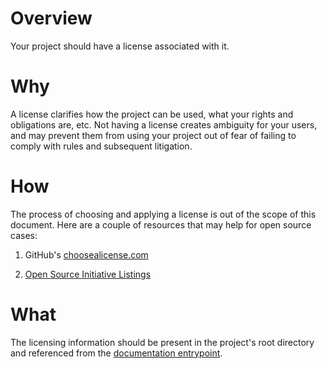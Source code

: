 # Overview
Your project should have a license associated with it.


# Why
A license clarifies how the project can be used, what your rights and
obligations are, etc.  Not having a license creates ambiguity for your users,
and may prevent them from using your project out of fear of failing to comply
with rules and subsequent litigation.


# How
The process of choosing and applying a license is out of the scope of this
document.  Here are a couple of resources that may help for open source
cases:

  1. GitHub's [choosealicense.com](http://choosealicense.com/)

  2. [Open Source Initiative Listings](http://opensource.org/licenses)



# What
The licensing information should be present in the project's root directory and
referenced from the [documentation entrypoint](documentation_entrypoint.md).